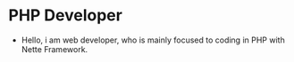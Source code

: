 # PHP Developer
- Hello, i am web developer, who is mainly focused to coding in PHP with Nette Framework.
<!---
bilik-tomas/bilik-tomas is a ✨ special ✨ repository because its `README.md` (this file) appears on your GitHub profile.
You can click the Preview link to take a look at your changes.
--->
